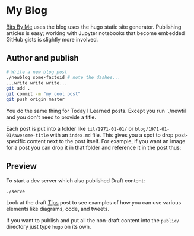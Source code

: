 # My Blog

[Bits By Me](https://bitsby.me) uses the blog uses the hugo static site generator. Publishing articles is easy; working with Jupyter notebooks that become embedded GitHub gists is slightly more involved.

## Author and publish

```bash
# Write a new blog post
./newblog some-factoid # note the dashes...
...write write write...
git add .
git commit -m "my cool post"
git push origin master
```

You do the same thing for Today I Learned posts.
Except you run `./newtil and you don't need to provide a title.

Each post is put into a folder like `til/1971-01-01/` or `blog/1971-01-01/awesome-title` with an `index.md` file. This gives you a spot to drop post-specific content next to the post itself. For example, if you want an image for a post you can drop it in that folder and reference it in the post thus:

## Preview

To start a dev server which also published Draft content:

```shell
./serve
```

Look at the draft [Tips](http://localhost:1313) post to see examples of how you can use various elements like diagrams, code, and tweets.

If you want to publish and put all the non-draft content into the `public/` directory just type `hugo` on its own.
